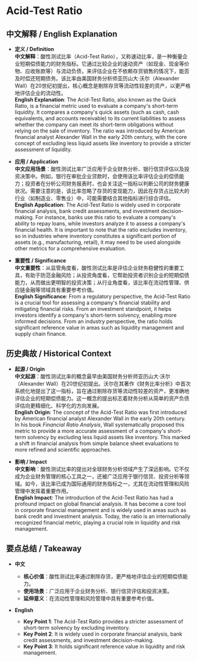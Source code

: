 # Acid-Test Ratio

## 中文解释 / English Explanation

* **定义 / Definition**  
  **中文解释**：酸性测试比率（Acid-Test Ratio），又称速动比率，是一种衡量企业短期偿债能力的财务指标。它通过比较企业的速动资产（如现金、现金等价物、应收账款等）与流动负债，来评估企业在不依赖存货销售的情况下，能否及时偿还短期债务。该比率由美国财务分析师亚历山大·沃尔（Alexander Wall）在20世纪初提出，核心概念是剔除存货等流动性较差的资产，以更严格地评估企业的流动性。  
  **English Explanation**: The Acid-Test Ratio, also known as the Quick Ratio, is a financial metric used to evaluate a company's short-term liquidity. It compares a company's quick assets (such as cash, cash equivalents, and accounts receivable) to its current liabilities to assess whether the company can meet its short-term obligations without relying on the sale of inventory. The ratio was introduced by American financial analyst Alexander Wall in the early 20th century, with the core concept of excluding less liquid assets like inventory to provide a stricter assessment of liquidity.

* **应用 / Application**  
  **中文应用场景**：酸性测试比率广泛应用于企业财务分析、银行信贷评估以及投资决策中。例如，银行在审批企业贷款时，会使用该比率评估企业的偿债能力；投资者在分析公司财务报表时，也会关注这一指标以判断公司的财务健康状况。需要注意的是，该比率忽略了存货的变现能力，因此在存货占比较大的行业（如制造业、零售业）中，可能需要结合其他指标进行综合评估。  
  **English Application**: The Acid-Test Ratio is widely used in corporate financial analysis, bank credit assessments, and investment decision-making. For instance, banks use this ratio to evaluate a company's ability to repay loans, while investors analyze it to assess a company's financial health. It is important to note that the ratio excludes inventory, so in industries where inventory constitutes a significant portion of assets (e.g., manufacturing, retail), it may need to be used alongside other metrics for a comprehensive evaluation.

* **重要性 / Significance**  
  **中文重要性**：从监管角度看，酸性测试比率是评估企业财务稳健性的重要工具，有助于防范金融风险；从投资角度看，它帮助投资者识别企业的短期偿债能力，从而做出更明智的投资决策；从行业角度看，该比率在流动性管理、供应链金融等领域具有重要参考价值。  
  **English Significance**: From a regulatory perspective, the Acid-Test Ratio is a crucial tool for assessing a company's financial stability and mitigating financial risks. From an investment standpoint, it helps investors identify a company's short-term solvency, enabling more informed decisions. From an industry perspective, the ratio holds significant reference value in areas such as liquidity management and supply chain finance.

## 历史典故 / Historical Context

* **起源 / Origin**  
  **中文起源**：酸性测试比率的概念最早由美国财务分析师亚历山大·沃尔（Alexander Wall）在20世纪初提出。沃尔在其著作《财务比率分析》中首次系统化地提出了这一指标，旨在通过剔除存货等流动性较差的资产，更准确地评估企业的短期偿债能力。这一概念的提出标志着财务分析从简单的资产负债评估向更精细化、科学化的方向发展。  
  **English Origin**: The concept of the Acid-Test Ratio was first introduced by American financial analyst Alexander Wall in the early 20th century. In his book *Financial Ratio Analysis*, Wall systematically proposed this metric to provide a more accurate assessment of a company's short-term solvency by excluding less liquid assets like inventory. This marked a shift in financial analysis from simple balance sheet evaluations to more refined and scientific approaches.

* **影响 / Impact**  
  **中文影响**：酸性测试比率的提出对全球财务分析领域产生了深远影响。它不仅成为企业财务管理的核心工具之一，还被广泛应用于银行信贷、投资分析等领域。如今，该比率已成为国际通用的财务指标之一，尤其在流动性管理和风险管理中发挥着重要作用。  
  **English Impact**: The introduction of the Acid-Test Ratio has had a profound impact on global financial analysis. It has become a core tool in corporate financial management and is widely used in areas such as bank credit and investment analysis. Today, the ratio is an internationally recognized financial metric, playing a crucial role in liquidity and risk management.

## 要点总结 / Takeaway

* **中文**  
  - **核心价值**：酸性测试比率通过剔除存货，更严格地评估企业的短期偿债能力。  
  - **使用场景**：广泛应用于企业财务分析、银行信贷评估和投资决策。  
  - **延伸意义**：在流动性管理和风险管理中具有重要参考价值。  

* **English**  
  - **Key Point 1**: The Acid-Test Ratio provides a stricter assessment of short-term solvency by excluding inventory.  
  - **Key Point 2**: It is widely used in corporate financial analysis, bank credit assessments, and investment decision-making.  
  - **Key Point 3**: It holds significant reference value in liquidity and risk management.
